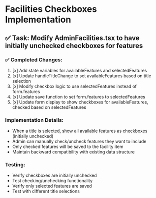 # Facilities Checkboxes Implementation

## ✅ Task: Modify AdminFacilities.tsx to have initially unchecked checkboxes for features

### ✅ Completed Changes:
1. [x] Add state variables for availableFeatures and selectedFeatures
2. [x] Update handleTitleChange to set availableFeatures based on title selection
3. [x] Modify checkbox logic to use selectedFeatures instead of form.features
4. [x] Update save function to set form.features to selectedFeatures
5. [x] Update form display to show checkboxes for availableFeatures, checked based on selectedFeatures

### Implementation Details:
- When a title is selected, show all available features as checkboxes (initially unchecked)
- Admin can manually check/uncheck features they want to include
- Only checked features will be saved to the facility item
- Maintain backward compatibility with existing data structure

### Testing:
- Verify checkboxes are initially unchecked
- Test checking/unchecking functionality
- Verify only selected features are saved
- Test with different title selections
